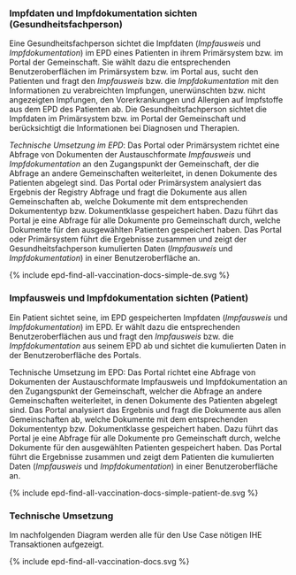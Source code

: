 ### Impfdaten und Impfdokumentation sichten (Gesundheitsfachperson)

Eine Gesundheitsfachperson sichtet die Impfdaten (*Impfausweis* und *Impfdokumentation*) im EPD eines Patienten in ihrem Primärsystem bzw. im Portal der Gemeinschaft. Sie wählt dazu die entsprechenden Benutzeroberflächen im Primärsystem bzw. im Portal aus, sucht den Patienten und fragt den *Impfausweis* bzw. die *Impfdokumentation* mit den Informationen zu verabreichten Impfungen, unerwünschten bzw. nicht angezeigten Impfungen, den Vorerkrankungen und Allergien auf Impfstoffe aus dem EPD des Patienten ab. Die Gesundheitsfachperson sichtet die Impfdaten im Primärsystem bzw. im Portal der Gemeinschaft und berücksichtigt die Informationen bei Diagnosen und Therapien.

*Technische Umsetzung im EPD*: Das Portal oder Primärsystem richtet eine Abfrage von Dokumenten der Austauschformate *Impfausweis* und *Impfdokumentation* an den Zugangspunkt der Gemeinschaft, der die Abfrage an andere Gemeinschaften weiterleitet, in denen Dokumente des Patienten abgelegt sind. Das Portal oder Primärsystem analysiert das Ergebnis der Registry Abfrage und fragt die Dokumente aus allen Gemeinschaften ab, welche Dokumente mit dem entsprechenden Dokumententyp bzw. Dokumentklasse gespeichert haben. Dazu führt das Portal je eine Abfrage für alle Dokumente pro Gemeinschaft durch, welche Dokumente für den ausgewählten Patienten gespeichert haben. Das Portal oder Primärsystem führt die Ergebnisse zusammen und zeigt der Gesundheitsfachperson kumulierten Daten (*Impfausweis* und *Impfdokumentation*) in einer Benutzeroberfläche an. 

<div>{% include epd-find-all-vaccination-docs-simple-de.svg %}</div>


### Impfausweis und Impfdokumentation sichten (Patient)

Ein Patient sichtet seine, im EPD gespeicherten Impfdaten (*Impfausweis* und *Impfdokumentation*) im EPD. Er wählt dazu die entsprechenden Benutzeroberflächen aus und fragt den *Impfausweis* bzw. die *Impfdokumentation* aus seinem EPD ab und sichtet die kumulierten Daten in der Benutzeroberfläche des Portals.

Technische Umsetzung im EPD: Das Portal richtet eine Abfrage von Dokumenten der Austauschformate Impfausweis und Impfdokumentation an den Zugangspunkt der Gemeinschaft, welcher die Abfrage an andere Gemeinschaften weiterleitet, in denen Dokumente des Patienten abgelegt sind. Das Portal analysiert das Ergebnis und fragt die Dokumente aus allen Gemeinschaften ab, welche Dokumente mit dem entsprechenden Dokumententyp bzw. Dokumentklasse gespeichert haben. Dazu führt das Portal je eine Abfrage für alle Dokumente pro Gemeinschaft durch, welche Dokumente für den ausgewählten Patienten gespeichert haben. Das Portal führt die Ergebnisse zusammen und zeigt dem Patienten die kumulierten Daten (*Impfausweis* und *Impfdokumentation*) in einer Benutzeroberfläche an.

<div>{% include epd-find-all-vaccination-docs-simple-patient-de.svg %}</div>



### Technische Umsetzung

Im nachfolgenden Diagram werden alle für den Use Case nötigen IHE Transaktionen aufgezeigt.

<div>{% include epd-find-all-vaccination-docs.svg %}</div>


